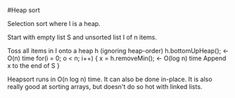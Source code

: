 #Heap sort

Selection sort where I is a heap.

Start with empty list S and unsorted list I
of n items.

Toss all items in I onto a heap h (ignoring
heap-order)
h.bottomUpHeap(); <- O(n) time
for(i = 0; o < n; i++) {
    x = h.removeMin(); <- O(log n) time
    Append x to the end of S
}

Heapsort runs in O(n log n) time.
It can also be done in-place. It is also
really good at sorting arrays, but doesn't
do so hot with linked lists.
